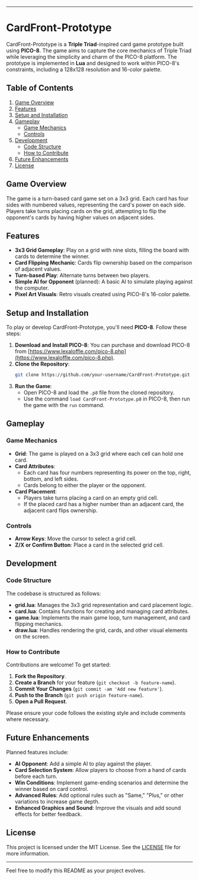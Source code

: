 
---

# CardFront-Prototype

CardFront-Prototype is a **Triple Triad**-inspired card game prototype built using **PICO-8**. The game aims to capture the core mechanics of Triple Triad while leveraging the simplicity and charm of the PICO-8 platform. The prototype is implemented in **Lua** and designed to work within PICO-8's constraints, including a 128x128 resolution and 16-color palette.

## Table of Contents
1. [Game Overview](#game-overview)
2. [Features](#features)
3. [Setup and Installation](#setup-and-installation)
4. [Gameplay](#gameplay)
    - [Game Mechanics](#game-mechanics)
    - [Controls](#controls)
5. [Development](#development)
    - [Code Structure](#code-structure)
    - [How to Contribute](#how-to-contribute)
6. [Future Enhancements](#future-enhancements)
7. [License](#license)

## Game Overview

The game is a turn-based card game set on a 3x3 grid. Each card has four sides with numbered values, representing the card's power on each side. Players take turns placing cards on the grid, attempting to flip the opponent's cards by having higher values on adjacent sides.

## Features

- **3x3 Grid Gameplay**: Play on a grid with nine slots, filling the board with cards to determine the winner.
- **Card Flipping Mechanic**: Cards flip ownership based on the comparison of adjacent values.
- **Turn-based Play**: Alternate turns between two players.
- **Simple AI for Opponent** (planned): A basic AI to simulate playing against the computer.
- **Pixel Art Visuals**: Retro visuals created using PICO-8's 16-color palette.

## Setup and Installation

To play or develop CardFront-Prototype, you'll need **PICO-8**. Follow these steps:

1. **Download and Install PICO-8**: You can purchase and download PICO-8 from [https://www.lexaloffle.com/pico-8.php](https://www.lexaloffle.com/pico-8.php).
2. **Clone the Repository**:
   ```bash
   git clone https://github.com/your-username/CardFront-Prototype.git
   ```
3. **Run the Game**:
   - Open PICO-8 and load the `.p8` file from the cloned repository.
   - Use the command `load CardFront-Prototype.p8` in PICO-8, then run the game with the `run` command.

## Gameplay

### Game Mechanics

- **Grid**: The game is played on a 3x3 grid where each cell can hold one card.
- **Card Attributes**:
  - Each card has four numbers representing its power on the top, right, bottom, and left sides.
  - Cards belong to either the player or the opponent.
- **Card Placement**:
  - Players take turns placing a card on an empty grid cell.
  - If the placed card has a higher number than an adjacent card, the adjacent card flips ownership.

### Controls

- **Arrow Keys**: Move the cursor to select a grid cell.
- **Z/X or Confirm Button**: Place a card in the selected grid cell.

## Development

### Code Structure

The codebase is structured as follows:

- **grid.lua**: Manages the 3x3 grid representation and card placement logic.
- **card.lua**: Contains functions for creating and managing card attributes.
- **game.lua**: Implements the main game loop, turn management, and card flipping mechanics.
- **draw.lua**: Handles rendering the grid, cards, and other visual elements on the screen.

### How to Contribute

Contributions are welcome! To get started:

1. **Fork the Repository**.
2. **Create a Branch** for your feature (`git checkout -b feature-name`).
3. **Commit Your Changes** (`git commit -am 'Add new feature'`).
4. **Push to the Branch** (`git push origin feature-name`).
5. **Open a Pull Request**.

Please ensure your code follows the existing style and include comments where necessary.

## Future Enhancements

Planned features include:

- **AI Opponent**: Add a simple AI to play against the player.
- **Card Selection System**: Allow players to choose from a hand of cards before each turn.
- **Win Conditions**: Implement game-ending scenarios and determine the winner based on card control.
- **Advanced Rules**: Add optional rules such as "Same," "Plus," or other variations to increase game depth.
- **Enhanced Graphics and Sound**: Improve the visuals and add sound effects for better feedback.

## License

This project is licensed under the MIT License. See the [LICENSE](LICENSE) file for more information.

---

Feel free to modify this README as your project evolves.
